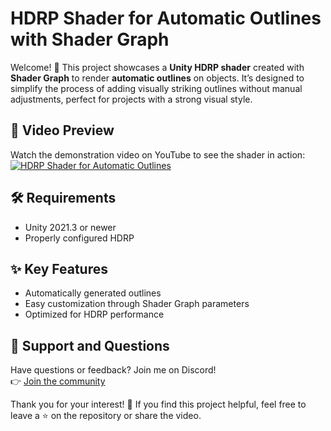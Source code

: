 # HDRP Shader for Automatic Outlines with Shader Graph

Welcome! 🎨 This project showcases a **Unity HDRP shader** created with **Shader Graph** to render **automatic outlines** on objects. It’s designed to simplify the process of adding visually striking outlines without manual adjustments, perfect for projects with a strong visual style.

## 🎥 Video Preview
Watch the demonstration video on YouTube to see the shader in action:  
[![HDRP Shader for Automatic Outlines](https://img.youtube.com/vi/TAKJJByLZMw/0.jpg)](https://youtu.be/TAKJJByLZMw)

## 🛠️ Requirements
- Unity 2021.3 or newer
- Properly configured HDRP

## ✨ Key Features
- Automatically generated outlines
- Easy customization through Shader Graph parameters
- Optimized for HDRP performance

## 💬 Support and Questions
Have questions or feedback? Join me on Discord!  
👉 [Join the community](https://discord.com/invite/VbKMmsUbq5)

Thank you for your interest! 🙏 If you find this project helpful, feel free to leave a ⭐ on the repository or share the video.  
